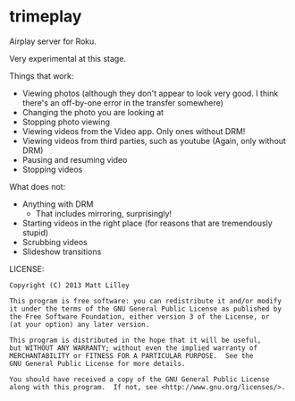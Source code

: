 trimeplay
=========

Airplay server for Roku.

Very experimental at this stage. 

Things that work:
   * Viewing photos (although they don't appear to look very good. I think there's an off-by-one error in the transfer somewhere)
   * Changing the photo you are looking at
   * Stopping photo viewing
   * Viewing videos from the Video app. Only ones without DRM!
   * Viewing videos from third parties, such as youtube (Again, only without DRM)
   * Pausing and resuming video
   * Stopping videos

What does not:
   * Anything with DRM
      * That includes mirroring, surprisingly!
   * Starting videos in the right place (for reasons that are tremendously stupid)
   * Scrubbing videos
   * Slideshow transitions

LICENSE:

    Copyright (C) 2013 Matt Lilley

    This program is free software: you can redistribute it and/or modify
    it under the terms of the GNU General Public License as published by
    the Free Software Foundation, either version 3 of the License, or
    (at your option) any later version.

    This program is distributed in the hope that it will be useful,
    but WITHOUT ANY WARRANTY; without even the implied warranty of
    MERCHANTABILITY or FITNESS FOR A PARTICULAR PURPOSE.  See the
    GNU General Public License for more details.

    You should have received a copy of the GNU General Public License
    along with this program.  If not, see <http://www.gnu.org/licenses/>.